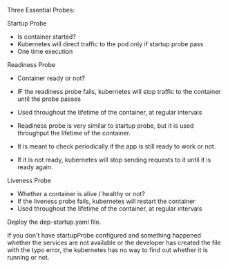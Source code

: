 Three Essential Probes:

Startup Probe 

- Is container started?
- Kubernetes will direct traffic to the pod only if startup probe pass
- One time execution

Readiness Probe

- Container ready or not?
- IF the readiness probe fails, kubernetes will stop traffic to the container until the probe passes
- Used throughout the lifetime of the container, at regular intervals

- Readiness probe is very similar to startup probe, but it is used throughput the lifetime of the container.
- It is meant to check periodically if the app is still ready to work or not.
- If it is not ready, kubernetes will stop sending requests to it until it is ready again.

Liveness Probe

- Whether a container is alive / healthy or not?
- If the liveness probe fails, kubernetes will restart the container
- Used throughout the lifetime of the container, at regular intervals




Deploy the dep-startup.yaml file.

If you don't have startupProbe configured and something happened whether the services are not available or the developer has created the file with the typo error, the kubernetes has no way to find out whether it is running or not.
